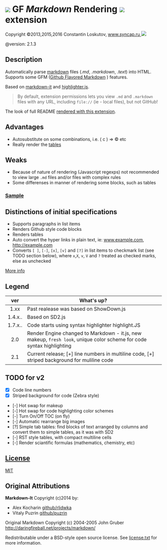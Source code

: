 # ![][icon] **GF** **_Markdown_** **R**endering ![][chrome] extension

Copyright ©2013,2015,2016 Constantin Loskutov, [www.syncap.ru ![][logo]](http://www.syncap.ru/)

@version: 2.1.3

## Description

Automatically parse [markdown](http://daringfireball.net/projects/markdown/) files (_.md_, _.markdown_, _.text_) into HTML.
Supports some GFM ([Github Flavored Markdown](http://github.github.com/github-flavored-markdown/) ) features.

Based on [markdown-it](https://markdown-it.github.io/) and
[highlighter.js](http://softwaremaniacs.org/soft/highlight/).

> By default, extension permissions lets you view `.md` and `.markdown` files with any URL, including `file://` (ie - local files), but not GitHub!

The look of full README [rendered with this extension][screenshot-8].

## Advantages

- Autosubstitute on some combinations, i.e. ( c ) => &copy; etc
- Really render the [tables](https://help.github.com/articles/organizing-information-with-tables/)

## Weaks

- Because of nature of rendering (Javascript regexps) not recommended to view large `.md` files and/or files with complex rules
- Some differenses in manner of rendering some blocks, such as tables

### [Sample](src/README.MD)

## Distinctions of initial specifications


- Supports paragraphs in list items
- Renders Github style code blocks
- Renders tables
- Auto convert the hyper links in plain text, ie: www.example.com, http://example.com
- Converts `[ ]`, `[-]`, `[x]`, `[v]` and `[?]` in list items to checkmark list (see TODO section below), where `x`,`X`, `v`, `V` and `?` treated as checked marks, else as unchecked

[More info](src/README.md)

## Legend

| ver     | What's up?                                                                                                            |
| :-----: | --------------------------------------------------------------------------------------------------------------------- |
| 1.xx    | Past realease was based on ShowDown.js                                                                                |
| 1.4.x.. | Based on SD2.js                                                                                                       |
| 1.7.x.. | Code starts using syntax highlighter highlight.JS                                                                     |
| 2.0     | Render Engine changed to Markdown - it.js, new makeup, `fresh look`, unique color scheme for code syntax highlighting |
| 2.1     | Current release; [+] line numbers in multiline code, [+] striped background for muliline code                         |

## TODO for v2

- [x] Code line numbers
- [x] Striped background for code (Zebra style)
- [-] Hot swap for makeup
- [-] Hot swap for code highlighting color schemes
- [-] Turn On/Off TOC (on fly)
- [-] Automatic rearrange big images
- [?] Simple tab tables: find blocks of text arranged by columns and convert them to simple tables, as it was with SD2
- [-] RST style tables, with compact multiline cells
- [-] Render sciantific formulas (mathematics, chemistry, etc)

## [License](src/LICENSE.TXT)

[MIT](src/LICENSE.TXT)


## Original Attributions

**Markdown-It** Copyright (c)2014 by:

- Alex Kocharin [github/rlidwka](https://github.com/rlidwka)
- Vitaly Puzrin [github/puzrin](https://github.com/puzrin)

Original Markdown Copyright (c) 2004-2005 John Gruber http://daringfireball.net/projects/markdown/

Redistributable under a BSD-style open source license. See [license.txt](LICENSE.TXT) for more information.

[icon]:src/img/icon.png
[logo]:src/img/logo.png
[chrome]:src/img/chrome-logo.png
[screenshot-8]:src/img/screenshot-8.png